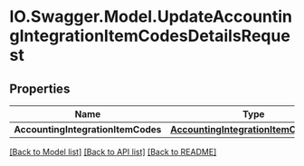 # IO.Swagger.Model.UpdateAccountingIntegrationItemCodesDetailsRequest
## Properties

Name | Type | Description | Notes
------------ | ------------- | ------------- | -------------
**AccountingIntegrationItemCodes** | [**AccountingIntegrationItemCodesDTO**](AccountingIntegrationItemCodesDTO.md) |  | 

[[Back to Model list]](../README.md#documentation-for-models) [[Back to API list]](../README.md#documentation-for-api-endpoints) [[Back to README]](../README.md)

